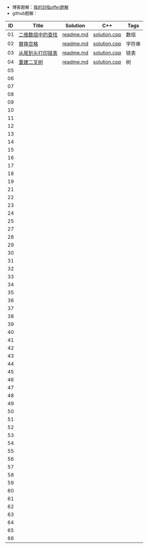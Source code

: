 
- 博客题解：[我的剑指offer题解](https://yangjie.gq/categories/%E5%89%91%E6%8C%87offer/)
- github题解：

ID | Title|Solution|C++|Tags
---|---|---|---|---
01 |[二维数组中的查找](https://www.nowcoder.com/practice/abc3fe2ce8e146608e868a70efebf62e?tpId=13&tqId=11154&tPage=1&rp=1&ru=/ta/coding-interviews&qru=/ta/coding-interviews/question-ranking)| [readme.md](https://github.com/yjgddd/Coding-interviews/blob/master/%E5%89%91%E6%8C%87offer/%E6%95%B0%E7%BB%84%E7%9A%84%E6%9F%A5%E6%89%BE/readme.md)|[solution.cpp](https://github.com/yjgddd/Coding-interviews/blob/master/%E5%89%91%E6%8C%87offer/%E6%95%B0%E7%BB%84%E7%9A%84%E6%9F%A5%E6%89%BE/solution.cpp)|数组
02 |[替换空格](https://www.nowcoder.com/practice/4060ac7e3e404ad1a894ef3e17650423?tpId=13&tqId=11155&tPage=1&rp=1&ru=/ta/coding-interviews&qru=/ta/coding-interviews/question-ranking)| [readme.md](https://github.com/yjgddd/Coding-interviews/blob/master/%E5%89%91%E6%8C%87offer/%E6%9B%BF%E6%8D%A2%E7%A9%BA%E6%A0%BC/readme.md)|[solution.cpp](https://github.com/yjgddd/Coding-interviews/blob/master/%E5%89%91%E6%8C%87offer/%E6%9B%BF%E6%8D%A2%E7%A9%BA%E6%A0%BC/solution.cpp)|字符串
03 |[从尾到头打印链表](https://www.nowcoder.com/practice/d0267f7f55b3412ba93bd35cfa8e8035?tpId=13&tqId=11156&tPage=1&rp=1&ru=/ta/coding-interviews&qru=/ta/coding-interviews/question-ranking)| [readme.md](https://github.com/yjgddd/Coding-interviews/blob/master/%E5%89%91%E6%8C%87offer/%E4%BB%8E%E5%B0%BE%E5%88%B0%E5%A4%B4%E6%89%93%E5%8D%B0%E9%93%BE%E8%A1%A8/readme.md)|[solution.cpp](https://github.com/yjgddd/Coding-interviews/blob/master/%E5%89%91%E6%8C%87offer/%E4%BB%8E%E5%B0%BE%E5%88%B0%E5%A4%B4%E6%89%93%E5%8D%B0%E9%93%BE%E8%A1%A8/solution.cpp)|链表
04 |[重建二叉树](https://www.nowcoder.com/practice/8a19cbe657394eeaac2f6ea9b0f6fcf6?tpId=13&tqId=11157&tPage=1&rp=1&ru=/ta/coding-interviews&qru=/ta/coding-interviews/question-ranking)| [readme.md](https://github.com/yjgddd/Coding-interviews/blob/master/%E5%89%91%E6%8C%87offer/%E9%87%8D%E5%BB%BA%E4%BA%8C%E5%8F%89%E6%A0%91/readme.md)|[solution.cpp](https://github.com/yjgddd/Coding-interviews/blob/master/%E5%89%91%E6%8C%87offer/%E9%87%8D%E5%BB%BA%E4%BA%8C%E5%8F%89%E6%A0%91/solution.cpp)|树
05 |[]()| []()|[]()
06 |[]()| []()|[]()
07 |[]()| []()|[]()
08 |[]()| []()|[]()
09 |[]()| []()|[]()
10 |[]()| []()|[]()
11 |[]()| []()|[]()
12 |[]()| []()|[]()
13 |[]()| []()|[]()
14 |[]()| []()|[]()
15 |[]()| []()|[]()
16 |[]()| []()|[]()
17 |[]()| []()|[]()
18 |[]()| []()|[]()
19 |[]()| []()|[]()
21 |[]()| []()|[]()
22 |[]()| []()|[]()
23 |[]()| []()|[]()
24 |[]()| []()|[]()
25 |[]()| []()|[]()
27 |[]()| []()|[]()
28 |[]()| []()|[]()
29 |[]()| []()|[]()
30 |[]()| []()|[]()
31 |[]()| []()|[]()
32 |[]()| []()|[]()
33 |[]()| []()|[]()
34 |[]()| []()|[]()
35 |[]()| []()|[]()
36 |[]()| []()|[]()
37 |[]()| []()|[]()
38 |[]()| []()|[]()
39 |[]()| []()|[]()
40 |[]()| []()|[]()
41 |[]()| []()|[]()
42 |[]()| []()|[]()
43 |[]()| []()|[]()
44 |[]()| []()|[]()
45 |[]()| []()|[]()
46 |[]()| []()|[]()
47 |[]()| []()|[]()
48 |[]()| []()|[]()
49 |[]()| []()|[]()
50 |[]()| []()|[]()
51 |[]()| []()|[]()
52 |[]()| []()|[]()
53 |[]()| []()|[]()
54 |[]()| []()|[]()
55 |[]()| []()|[]()
56 |[]()| []()|[]()
57 |[]()| []()|[]()
58 |[]()| []()|[]()
59 |[]()| []()|[]()
60 |[]()| []()|[]()
61 |[]()| []()|[]()
62 |[]()| []()|[]()
63 |[]()| []()|[]()
64 |[]()| []()|[]()
65 |[]()| []()|[]()
66 |[]()| []()|[]()


